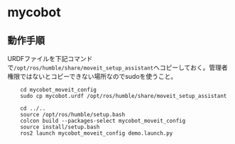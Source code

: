 # mycobot
## 動作手順
URDFファイルを下記コマンドで`/opt/ros/humble/share/moveit_setup_assistant`へコピーしておく。管理者権限ではないとコピーできない場所なのでsudoを使うこと。

        cd mycobot_moveit_config
        sudo cp mycobot.urdf /opt/ros/humble/share/moveit_setup_assistant

        cd ../..
        source /opt/ros/humble/setup.bash
        colcon build --packages-select mycobot_moveit_config
        source install/setup.bash
        ros2 launch mycobot_moveit_config demo.launch.py
